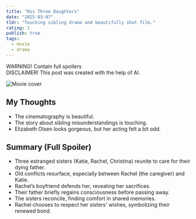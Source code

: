 ```yaml
---
title: "His Three Daughters"
date: "2025-03-07"
tldr: "Touching sibling drama and beautifully shot film."
rating: 1
publish: true
tags:
  - movie
  - drama
---
```


WARNING! Contain full spoilers  
DISCLAIMER! This post was created with the help of AI.

![Movie cover](/posts/2025-0307-his-three-daughters.webp)

## My Thoughts
- The cinematography is beautiful.  
- The story about sibling misunderstandings is touching.  
- Elizabeth Olsen looks gorgeous, but her acting felt a bit odd.  

## Summary (Full Spoiler)
- Three estranged sisters (Katie, Rachel, Christina) reunite to care for their dying father.  
- Old conflicts resurface, especially between Rachel (the caregiver) and Katie.  
- Rachel’s boyfriend defends her, revealing her sacrifices.  
- Their father briefly regains consciousness before passing away.  
- The sisters reconcile, finding comfort in shared memories.  
- Rachel chooses to respect her sisters' wishes, symbolizing their renewed bond.